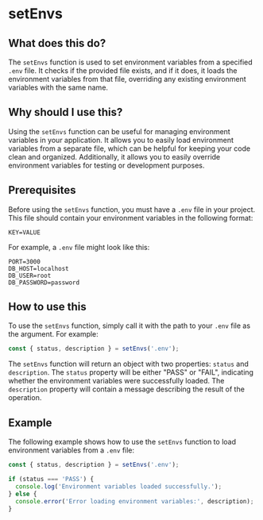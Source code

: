 
  
   # **setEnvs**

## What does this do?

The `setEnvs` function is used to set environment variables from a specified `.env` file. It checks if the provided file exists, and if it does, it loads the environment variables from that file, overriding any existing environment variables with the same name.

## Why should I use this?

Using the `setEnvs` function can be useful for managing environment variables in your application. It allows you to easily load environment variables from a separate file, which can be helpful for keeping your code clean and organized. Additionally, it allows you to easily override environment variables for testing or development purposes.

## Prerequisites

Before using the `setEnvs` function, you must have a `.env` file in your project. This file should contain your environment variables in the following format:

```
KEY=VALUE
```

For example, a `.env` file might look like this:

```
PORT=3000
DB_HOST=localhost
DB_USER=root
DB_PASSWORD=password
```

## How to use this

To use the `setEnvs` function, simply call it with the path to your `.env` file as the argument. For example:

```javascript
const { status, description } = setEnvs('.env');
```

The `setEnvs` function will return an object with two properties: `status` and `description`. The `status` property will be either "PASS" or "FAIL", indicating whether the environment variables were successfully loaded. The `description` property will contain a message describing the result of the operation.

## Example

The following example shows how to use the `setEnvs` function to load environment variables from a `.env` file:

```javascript
const { status, description } = setEnvs('.env');

if (status === 'PASS') {
  console.log('Environment variables loaded successfully.');
} else {
  console.error('Error loading environment variables:', description);
}
```
  
  